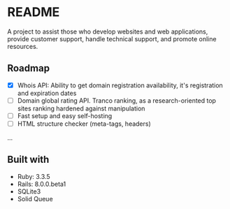 # README

A project to assist those who develop websites and web applications, provide customer support, handle technical support, and promote online resources.

## Roadmap

- [x] Whois API: Ability to get domain registration availability, it's registration and expiration dates
- [ ] Domain global rating API. Tranco ranking, as a research-oriented top sites ranking hardened against manipulation
- [ ] Fast setup and easy self-hosting
- [ ] HTML structure checker (meta-tags, headers)

...

## Built with

- Ruby: 3.3.5
- Rails: 8.0.0.beta1
- SQLite3
- Solid Queue

